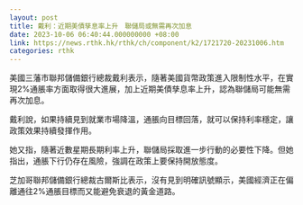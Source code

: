 ```yaml
---
layout: post
title: 戴利：近期美債孳息率上升　聯儲局或無需再次加息
date: 2023-10-06 06:40:44.000000000 +08:00
link: https://news.rthk.hk/rthk/ch/component/k2/1721720-20231006.htm
categories: rthk
---
```


美國三藩市聯邦儲備銀行總裁戴利表示，隨著美國貨幣政策進入限制性水平，在實現2%通脹率方面取得很大進展，加上近期美債孳息率上升，認為聯儲局可能無需再次加息。

戴利說，如果持續見到就業市場降溫，通脹向目標回落，就可以保持利率穩定，讓政策效果持續發揮作用。

她又指，隨著近數星期長期利率上升，聯儲局採取進一步行動的必要性下降。但她指出，通脹下行仍存在風險，強調在政策上要保持開放態度。

芝加哥聯邦儲備銀行總裁古爾斯比表示，沒有見到明確訊號顯示，美國經濟正在偏離通往2%通脹目標而又能避免衰退的黃金道路。

